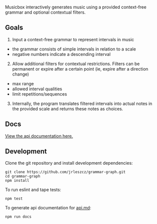 Musicbox interactively generates music using a provided context-free grammar and optional contextual filters.

## Goals

1. Input a context-free grammar to represent intervals in music
  - the grammar consists of simple intervals in relation to a scale
  - negative numbers indicate a descending interval

2. Allow additional filters for contextual restrictions. Filters can be permanent or expire after a certain point (ie, expire after a direction change)
  - max range
  - allowed interval qualities
  - limit repetitions/sequences

3. Internally, the program translates filtered intervals into actual notes in the provided scale and returns these notes as choices.

## Docs
[View the api documentation here.](api.md)

## Development

Clone the git repository and install development dependencies:
```
git clone https://github.com/jrleszcz/grammar-graph.git
cd grammar-graph
npm install
```

To run eslint and tape tests:
```
npm test
```

To generate api documentation for [api.md](api.md):
```
npm run docs
```